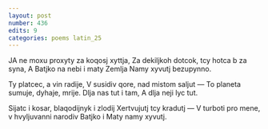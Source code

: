 ```yaml
---
layout: post
number: 436
edits: 9
categories: poems latin_25
---
```


JA ne moxu proxyty za koqosj xyttja,
Za dekiljkoh dotcok, tcy hotca b za syna,
A Batjko na nebi i maty Zemlja
Namy xyvutj bezupynno.

Ty platcec, a vin radije,
V susidiv qore, nad mistom saljut —
To planeta sumuje, dyhaje, mrije.
Dlja nas tut i tam,
A dlja neji lyc tut.

Sijatc i kosar, blaqodijnyk i zlodij
Xertvujutj tcy kradutj —
V turboti pro mene, v hvyljuvanni narodiv
Batjko i Maty namy xyvutj.
